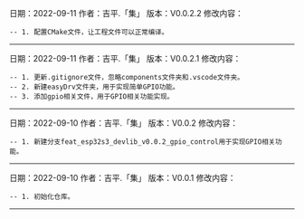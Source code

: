 日期：2022-09-11
作者：吉平.「集」
版本：V0.0.2.2
修改内容：

    -- 1. 配置CMake文件，让工程文件可以正常编译。

********************************************************
日期：2022-09-11
作者：吉平.「集」
版本：V0.0.2.1
修改内容：

    -- 1. 更新.gitignore文件，忽略components文件夹和.vscode文件夹。
    -- 2. 新建easyDrv文件夹，用于实现简单GPIO功能。
    -- 3. 添加gpio相关文件，用于GPIO相关功能实现。

********************************************************
日期：2022-09-10
作者：吉平.「集」
版本：V0.0.2
修改内容：

    -- 1. 新建分支feat_esp32s3_devlib_v0.0.2_gpio_control用于实现GPIO相关功能。

********************************************************
日期：2022-09-10
作者：吉平.「集」
版本：V0.0.1
修改内容：

    -- 1. 初始化仓库。

********************************************************